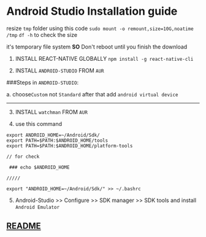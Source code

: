 # Android Studio Installation guide

 resize `tmp` folder  using this code 
`sudo mount -o remount,size=10G,noatime /tmp`
`df -h` to check the size 

it's temporary file system **SO** Don't reboot until you finish the download 


1. INSTALL REACT-NATIVE GLOBALLY 
`npm install -g react-native-cli`

2. INSTALL `ANDROID-STUDIO` FROM `AUR`

###Steps in `ANDROID-STUDIO`:

a. choose`Custom` not `Standard` after that add `android virtual device`

---

3. INSTALL `watchman` FROM `AUR`

4. use this command 
```
export ANDROID_HOME=~/Android/Sdk/
export PATH=$PATH:$ANDROID_HOME/tools
export PATH=$PATH:$ANDROID_HOME/platform-tools

// for check 

 ### echo $ANDROID_HOME

/////

export "ANDROID_HOME=~/Android/Sdk/" >> ~/.bashrc

```


5. Android-Studio >> Configure >>  SDK manager >> SDK tools and install `Android Emulator` 


 ## [README](README.md)
 
